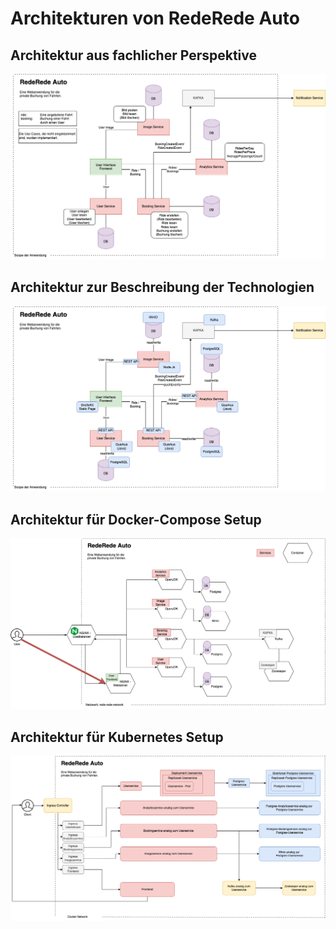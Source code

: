# Architekturen von RedeRede Auto

## Architektur aus fachlicher Perspektive
![Architecture](Architecture.png)

## Architektur zur Beschreibung der Technologien
![Architecture Techstack](./Architecture_TechStack.png)

## Architektur für Docker-Compose Setup
![Architecture Docker](./Architecture_Docker.png)

## Architektur für Kubernetes Setup
![Architecture Kubernetes](./Architecture_Kubernetes.png)
